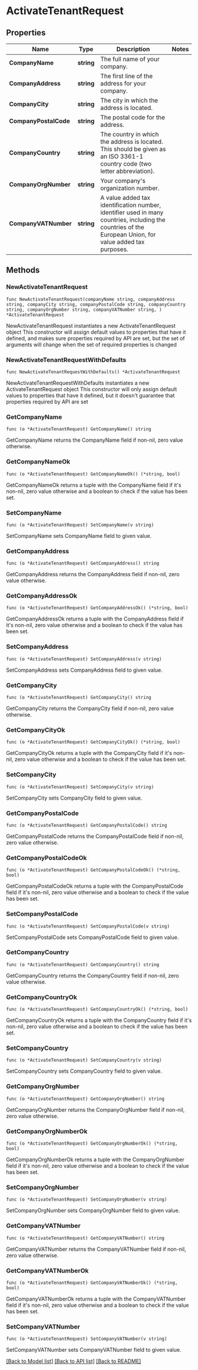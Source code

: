 # ActivateTenantRequest

## Properties

Name | Type | Description | Notes
------------ | ------------- | ------------- | -------------
**CompanyName** | **string** | The full name of your company. | 
**CompanyAddress** | **string** | The first line of the address for your company. | 
**CompanyCity** | **string** | The city in which the address is located. | 
**CompanyPostalCode** | **string** | The postal code for the address. | 
**CompanyCountry** | **string** | The country in which the address is located. This should be given as an ISO 3361-1 country code (two letter abbreviation). | 
**CompanyOrgNumber** | **string** | Your company&#39;s organization number. | 
**CompanyVATNumber** | **string** | A value added tax identification number, identifier used in many countries, including the countries of the European Union, for value added tax purposes. | 

## Methods

### NewActivateTenantRequest

`func NewActivateTenantRequest(companyName string, companyAddress string, companyCity string, companyPostalCode string, companyCountry string, companyOrgNumber string, companyVATNumber string, ) *ActivateTenantRequest`

NewActivateTenantRequest instantiates a new ActivateTenantRequest object
This constructor will assign default values to properties that have it defined,
and makes sure properties required by API are set, but the set of arguments
will change when the set of required properties is changed

### NewActivateTenantRequestWithDefaults

`func NewActivateTenantRequestWithDefaults() *ActivateTenantRequest`

NewActivateTenantRequestWithDefaults instantiates a new ActivateTenantRequest object
This constructor will only assign default values to properties that have it defined,
but it doesn't guarantee that properties required by API are set

### GetCompanyName

`func (o *ActivateTenantRequest) GetCompanyName() string`

GetCompanyName returns the CompanyName field if non-nil, zero value otherwise.

### GetCompanyNameOk

`func (o *ActivateTenantRequest) GetCompanyNameOk() (*string, bool)`

GetCompanyNameOk returns a tuple with the CompanyName field if it's non-nil, zero value otherwise
and a boolean to check if the value has been set.

### SetCompanyName

`func (o *ActivateTenantRequest) SetCompanyName(v string)`

SetCompanyName sets CompanyName field to given value.


### GetCompanyAddress

`func (o *ActivateTenantRequest) GetCompanyAddress() string`

GetCompanyAddress returns the CompanyAddress field if non-nil, zero value otherwise.

### GetCompanyAddressOk

`func (o *ActivateTenantRequest) GetCompanyAddressOk() (*string, bool)`

GetCompanyAddressOk returns a tuple with the CompanyAddress field if it's non-nil, zero value otherwise
and a boolean to check if the value has been set.

### SetCompanyAddress

`func (o *ActivateTenantRequest) SetCompanyAddress(v string)`

SetCompanyAddress sets CompanyAddress field to given value.


### GetCompanyCity

`func (o *ActivateTenantRequest) GetCompanyCity() string`

GetCompanyCity returns the CompanyCity field if non-nil, zero value otherwise.

### GetCompanyCityOk

`func (o *ActivateTenantRequest) GetCompanyCityOk() (*string, bool)`

GetCompanyCityOk returns a tuple with the CompanyCity field if it's non-nil, zero value otherwise
and a boolean to check if the value has been set.

### SetCompanyCity

`func (o *ActivateTenantRequest) SetCompanyCity(v string)`

SetCompanyCity sets CompanyCity field to given value.


### GetCompanyPostalCode

`func (o *ActivateTenantRequest) GetCompanyPostalCode() string`

GetCompanyPostalCode returns the CompanyPostalCode field if non-nil, zero value otherwise.

### GetCompanyPostalCodeOk

`func (o *ActivateTenantRequest) GetCompanyPostalCodeOk() (*string, bool)`

GetCompanyPostalCodeOk returns a tuple with the CompanyPostalCode field if it's non-nil, zero value otherwise
and a boolean to check if the value has been set.

### SetCompanyPostalCode

`func (o *ActivateTenantRequest) SetCompanyPostalCode(v string)`

SetCompanyPostalCode sets CompanyPostalCode field to given value.


### GetCompanyCountry

`func (o *ActivateTenantRequest) GetCompanyCountry() string`

GetCompanyCountry returns the CompanyCountry field if non-nil, zero value otherwise.

### GetCompanyCountryOk

`func (o *ActivateTenantRequest) GetCompanyCountryOk() (*string, bool)`

GetCompanyCountryOk returns a tuple with the CompanyCountry field if it's non-nil, zero value otherwise
and a boolean to check if the value has been set.

### SetCompanyCountry

`func (o *ActivateTenantRequest) SetCompanyCountry(v string)`

SetCompanyCountry sets CompanyCountry field to given value.


### GetCompanyOrgNumber

`func (o *ActivateTenantRequest) GetCompanyOrgNumber() string`

GetCompanyOrgNumber returns the CompanyOrgNumber field if non-nil, zero value otherwise.

### GetCompanyOrgNumberOk

`func (o *ActivateTenantRequest) GetCompanyOrgNumberOk() (*string, bool)`

GetCompanyOrgNumberOk returns a tuple with the CompanyOrgNumber field if it's non-nil, zero value otherwise
and a boolean to check if the value has been set.

### SetCompanyOrgNumber

`func (o *ActivateTenantRequest) SetCompanyOrgNumber(v string)`

SetCompanyOrgNumber sets CompanyOrgNumber field to given value.


### GetCompanyVATNumber

`func (o *ActivateTenantRequest) GetCompanyVATNumber() string`

GetCompanyVATNumber returns the CompanyVATNumber field if non-nil, zero value otherwise.

### GetCompanyVATNumberOk

`func (o *ActivateTenantRequest) GetCompanyVATNumberOk() (*string, bool)`

GetCompanyVATNumberOk returns a tuple with the CompanyVATNumber field if it's non-nil, zero value otherwise
and a boolean to check if the value has been set.

### SetCompanyVATNumber

`func (o *ActivateTenantRequest) SetCompanyVATNumber(v string)`

SetCompanyVATNumber sets CompanyVATNumber field to given value.



[[Back to Model list]](../README.md#documentation-for-models) [[Back to API list]](../README.md#documentation-for-api-endpoints) [[Back to README]](../README.md)


